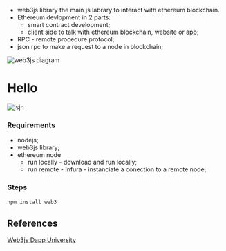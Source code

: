 - web3js library the main js labrary to interact with ethereum blockchain.
- Ethereum devlopment in 2 parts:
    - smart contract development;
    - client side to talk with ethereum blockchain, website or app;
- RPC - remote procedure protocol;
- json rpc to make a request to a node in blockchain;

![web3js diagram](https://www.dappuniversity.com/web3-js-diagram.png)

<div>
<h1>Hello</h1>
<img style="max-width: 50%;" src="https://www.dappuniversity.com/web3-js-diagram.png" alt="jsjn">
</div>

### Requirements
- nodejs;
- web3js library;
- ethereum node
    - run locally - download and run locally;
    - run remote - Infura - instanciate a conection to a remote node;

### Steps
``` bash
npm install web3

```
## References
[Web3js Dapp University](https://www.dappuniversity.com/articles/web3-js-intro)


